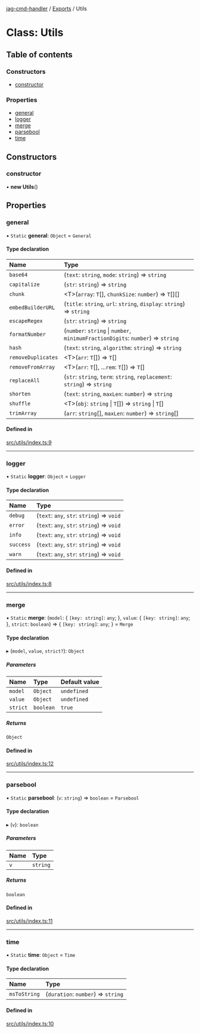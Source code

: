 [jag-cmd-handler](../README.md) / [Exports](../modules.md) / Utils

# Class: Utils

## Table of contents

### Constructors

- [constructor](Utils.md#constructor)

### Properties

- [general](Utils.md#general)
- [logger](Utils.md#logger)
- [merge](Utils.md#merge)
- [parsebool](Utils.md#parsebool)
- [time](Utils.md#time)

## Constructors

### constructor

• **new Utils**()

## Properties

### general

▪ `Static` **general**: `Object` = `General`

#### Type declaration

| Name | Type |
| :------ | :------ |
| `base64` | (`text`: `string`, `mode`: `string`) => `string` |
| `capitalize` | (`str`: `string`) => `string` |
| `chunk` | <T\>(`array`: `T`[], `chunkSize`: `number`) => `T`[][] |
| `embedBuilderURL` | (`title`: `string`, `url`: `string`, `display`: `string`) => `string` |
| `escapeRegex` | (`str`: `string`) => `string` |
| `formatNumber` | (`number`: `string` \| `number`, `minimumFractionDigits`: `number`) => `string` |
| `hash` | (`text`: `string`, `algorithm`: `string`) => `string` |
| `removeDuplicates` | <T\>(`arr`: `T`[]) => `T`[] |
| `removeFromArray` | <T\>(`arr`: `T`[], ...`rem`: `T`[]) => `T`[] |
| `replaceAll` | (`str`: `string`, `term`: `string`, `replacement`: `string`) => `string` |
| `shorten` | (`text`: `string`, `maxLen`: `number`) => `string` |
| `shuffle` | <T\>(`obj`: `string` \| `T`[]) => `string` \| `T`[] |
| `trimArray` | (`arr`: `string`[], `maxLen`: `number`) => `string`[] |

#### Defined in

[src/utils/index.ts:9](https://github.com/JAGUARAVI/JagCmdHandler/blob/f4e0b8f/src/utils/index.ts#L9)

___

### logger

▪ `Static` **logger**: `Object` = `Logger`

#### Type declaration

| Name | Type |
| :------ | :------ |
| `debug` | (`text`: `any`, `str`: `string`) => `void` |
| `error` | (`text`: `any`, `str`: `string`) => `void` |
| `info` | (`text`: `any`, `str`: `string`) => `void` |
| `success` | (`text`: `any`, `str`: `string`) => `void` |
| `warn` | (`text`: `any`, `str`: `string`) => `void` |

#### Defined in

[src/utils/index.ts:8](https://github.com/JAGUARAVI/JagCmdHandler/blob/f4e0b8f/src/utils/index.ts#L8)

___

### merge

▪ `Static` **merge**: (`model`: { `[key: string]`: `any`;  }, `value`: { `[key: string]`: `any`;  }, `strict`: `boolean`) => { `[key: string]`: `any`;  } = `Merge`

#### Type declaration

▸ (`model`, `value`, `strict?`): `Object`

##### Parameters

| Name | Type | Default value |
| :------ | :------ | :------ |
| `model` | `Object` | `undefined` |
| `value` | `Object` | `undefined` |
| `strict` | `boolean` | `true` |

##### Returns

`Object`

#### Defined in

[src/utils/index.ts:12](https://github.com/JAGUARAVI/JagCmdHandler/blob/f4e0b8f/src/utils/index.ts#L12)

___

### parsebool

▪ `Static` **parsebool**: (`v`: `string`) => `boolean` = `Parsebool`

#### Type declaration

▸ (`v`): `boolean`

##### Parameters

| Name | Type |
| :------ | :------ |
| `v` | `string` |

##### Returns

`boolean`

#### Defined in

[src/utils/index.ts:11](https://github.com/JAGUARAVI/JagCmdHandler/blob/f4e0b8f/src/utils/index.ts#L11)

___

### time

▪ `Static` **time**: `Object` = `Time`

#### Type declaration

| Name | Type |
| :------ | :------ |
| `msToString` | (`duration`: `number`) => `string` |

#### Defined in

[src/utils/index.ts:10](https://github.com/JAGUARAVI/JagCmdHandler/blob/f4e0b8f/src/utils/index.ts#L10)
